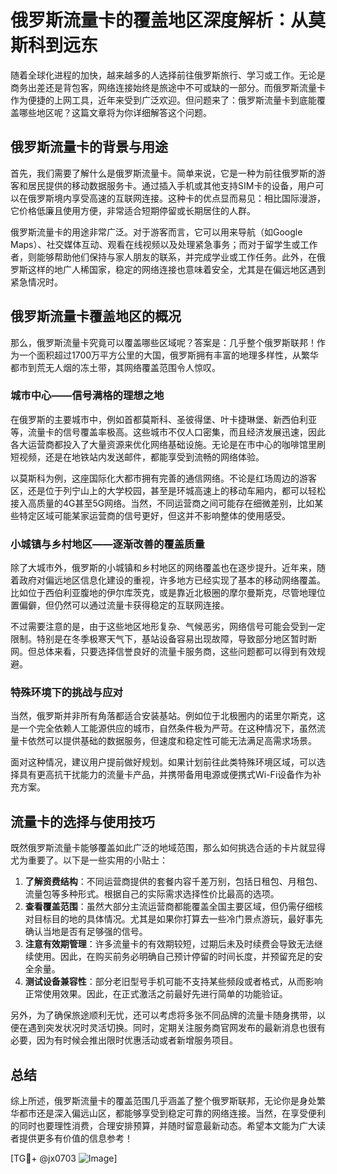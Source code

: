# 俄罗斯流量卡的覆盖地区深度解析：从莫斯科到远东

随着全球化进程的加快，越来越多的人选择前往俄罗斯旅行、学习或工作。无论是商务出差还是背包客，网络连接始终是旅途中不可或缺的一部分。而俄罗斯流量卡作为便捷的上网工具，近年来受到广泛欢迎。但问题来了：俄罗斯流量卡到底能覆盖哪些地区呢？这篇文章将为你详细解答这个问题。

## 俄罗斯流量卡的背景与用途

首先，我们需要了解什么是俄罗斯流量卡。简单来说，它是一种为前往俄罗斯的游客和居民提供的移动数据服务卡。通过插入手机或其他支持SIM卡的设备，用户可以在俄罗斯境内享受高速的互联网连接。这种卡的优点显而易见：相比国际漫游，它价格低廉且使用方便，非常适合短期停留或长期居住的人群。

俄罗斯流量卡的用途非常广泛。对于游客而言，它可以用来导航（如Google Maps）、社交媒体互动、观看在线视频以及处理紧急事务；而对于留学生或工作者，则能够帮助他们保持与家人朋友的联系，并完成学业或工作任务。此外，在俄罗斯这样的地广人稀国家，稳定的网络连接也意味着安全，尤其是在偏远地区遇到紧急情况时。

## 俄罗斯流量卡覆盖地区的概况

那么，俄罗斯流量卡究竟可以覆盖哪些区域呢？答案是：几乎整个俄罗斯联邦！作为一个面积超过1700万平方公里的大国，俄罗斯拥有丰富的地理多样性，从繁华都市到荒无人烟的冻土带，其网络覆盖范围令人惊叹。

### 城市中心——信号满格的理想之地

在俄罗斯的主要城市中，例如首都莫斯科、圣彼得堡、叶卡捷琳堡、新西伯利亚等，流量卡的信号覆盖率极高。这些城市不仅人口密集，而且经济发展迅速，因此各大运营商都投入了大量资源来优化网络基础设施。无论是在市中心的咖啡馆里刷短视频，还是在地铁站内发送邮件，都能享受到流畅的网络体验。

以莫斯科为例，这座国际化大都市拥有完善的通信网络。不论是红场周边的游客区，还是位于列宁山上的大学校园，甚至是环城高速上的移动车厢内，都可以轻松接入高质量的4G甚至5G网络。当然，不同运营商之间可能存在细微差别，比如某些特定区域可能某家运营商的信号更好，但这并不影响整体的使用感受。

### 小城镇与乡村地区——逐渐改善的覆盖质量

除了大城市外，俄罗斯的小城镇和乡村地区的网络覆盖也在逐步提升。近年来，随着政府对偏远地区信息化建设的重视，许多地方已经实现了基本的移动网络覆盖。比如位于西伯利亚腹地的伊尔库茨克，或是靠近北极圈的摩尔曼斯克，尽管地理位置偏僻，但仍然可以通过流量卡获得稳定的互联网连接。

不过需要注意的是，由于这些地区地形复杂、气候恶劣，网络信号可能会受到一定限制。特别是在冬季极寒天气下，基站设备容易出现故障，导致部分地区暂时断网。但总体来看，只要选择信誉良好的流量卡服务商，这些问题都可以得到有效规避。

### 特殊环境下的挑战与应对

当然，俄罗斯并非所有角落都适合安装基站。例如位于北极圈内的诺里尔斯克，这是一个完全依赖人工能源供应的城市，自然条件极为严苛。在这种情况下，虽然流量卡依然可以提供基础的数据服务，但速度和稳定性可能无法满足高需求场景。

面对这种情况，建议用户提前做好规划。如果计划前往此类特殊环境区域，可以选择具有更高抗干扰能力的流量卡产品，并携带备用电源或便携式Wi-Fi设备作为补充方案。

## 流量卡的选择与使用技巧

既然俄罗斯流量卡能够覆盖如此广泛的地域范围，那么如何挑选合适的卡片就显得尤为重要了。以下是一些实用的小贴士：

1. **了解资费结构**：不同运营商提供的套餐内容千差万别，包括日租包、月租包、流量包等多种形式。根据自己的实际需求选择性价比最高的选项。
2. **查看覆盖范围**：虽然大部分主流运营商都能覆盖全国主要区域，但仍需仔细核对目标目的地的具体情况。尤其是如果你打算去一些冷门景点游玩，最好事先确认当地是否有足够强的信号。
3. **注意有效期管理**：许多流量卡的有效期较短，过期后未及时续费会导致无法继续使用。因此，在购买前务必明确自己预计停留的时间长度，并预留充足的安全余量。
4. **测试设备兼容性**：部分老旧型号手机可能不支持某些频段或者格式，从而影响正常使用效果。因此，在正式激活之前最好先进行简单的功能验证。

另外，为了确保旅途顺利无忧，还可以考虑将多张不同品牌的流量卡随身携带，以便在遇到突发状况时灵活切换。同时，定期关注服务商官网发布的最新消息也很有必要，因为有时候会推出限时优惠活动或者新增服务项目。

## 总结

综上所述，俄罗斯流量卡的覆盖范围几乎涵盖了整个俄罗斯联邦，无论你是身处繁华都市还是深入偏远山区，都能够享受到稳定可靠的网络连接。当然，在享受便利的同时也要理性消费，合理安排预算，并随时留意最新动态。希望本文能为广大读者提供更多有价值的信息参考！

[TG💪+ @jx0703 ![Image](https://github.com/user-attachments/assets/dbca1d08-cadb-493c-b0ec-ad6f7a83f270)]